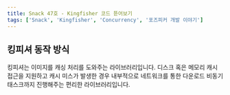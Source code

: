 ```yaml
---
title: Snack 47호 - Kingfisher 코드 뜯어보기
tags: ['Snack', 'Kingfisher', 'Concurrency', '포즈피커 개발 이야기']
---
```


## 킹피셔 동작 방식

킹피셔는 이미지를 캐싱 처리를 도와주는 라이브러리입니다. 디스크 혹은 메모리 캐시 접근을 지원하고 캐시 미스가 발생한 경우 내부적으로 네트워크를 통한 다운로드 비동기 태스크까지 진행해주는 편리한 라이브러리입니다.

